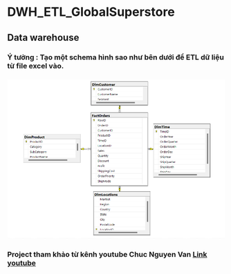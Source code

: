 # DWH_ETL_GlobalSuperstore
## Data warehouse 
### Ý tưởng : Tạo một schema hình sao như bên dưới để ETL dữ liệu từ file excel vào.
### <img src="/Schema.png">
### Project tham khảo từ kênh youtube Chuc Nguyen Van <a href="https://www.youtube.com/watch?v=Yp8fXLnVCp8&list=PL2vTwB9LeGfDndnObrtpGHr2_sQLV41oq&index=5">Link youtube</a>
